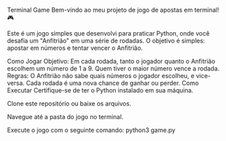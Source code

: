 Terminal Game
Bem-vindo ao meu projeto de jogo de apostas em terminal! 🎮

Este é um jogo simples que desenvolvi para praticar Python, onde você desafia um "Anfitrião" em uma série de rodadas. O objetivo é simples: apostar em números e tentar vencer o Anfitrião.

Como Jogar
Objetivo: Em cada rodada, tanto o jogador quanto o Anfitrião escolhem um número de 1 a 9. Quem tiver o maior número vence a rodada.
Regras: O Anfitrião não sabe quais números o jogador escolheu, e vice-versa. Cada rodada é uma nova chance de ganhar ou perder.
Como Executar
Certifique-se de ter o Python instalado em sua máquina.

Clone este repositório ou baixe os arquivos.

Navegue até a pasta do jogo no terminal.

Execute o jogo com o seguinte comando: python3 game.py
